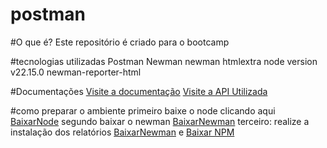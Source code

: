 # postman

#O que é?
Este repositório é criado para o bootcamp

#tecnologias utilizadas
Postman
Newman
newman htmlextra
node version  v22.15.0
newman-reporter-html

#Documentações
[Visite a  documentação](https://bold-firefly-54160.postman.co/documentation/44014771-bf1b03c0-3bfe-4594-9983-feae215ca7c3)
[Visite a  API Utilizada](https://serverest.dev/)

#como preparar o ambiente
primeiro baixe o node clicando aqui [BaixarNode](https://nodejs.org/en/download)
segundo baixar o newman   [BaixarNewman](https://www.npmjs.com/package/newman)
terceiro: realize a instalação dos relatórios [BaixarNewman](https://github.com/postmanlabs/newman-reporter-html) e [Baixar NPM]( https://www.npmjs.com/package/newman-reporter-html)
